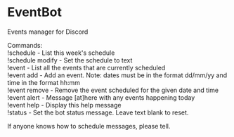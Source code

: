 # EventBot
Events manager for Discord

Commands:  
!schedule - List this week's schedule  
!schedule modify <text> - Set the schedule to text  
!event - List all the events that are currently scheduled  
!event add <date> <time> <description> - Add an event. Note: dates must be in the format dd/mm/yy and time in the format hh:mm  
!event remove <date> <time> - Remove the event scheduled for the given date and time  
!event alert - Message [at]here with any events happening today  
!event help - Display this help message  
!status <text> - Set the bot status message. Leave text blank to reset.  
  
If anyone knows how to schedule messages, please tell.

